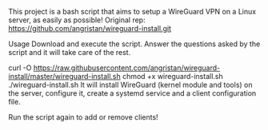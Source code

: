 This project is a bash script that aims to setup a WireGuard VPN on a Linux server, as easily as possible!
Original rep: https://github.com/angristan/wireguard-install.git

Usage
Download and execute the script. Answer the questions asked by the script and it will take care of the rest.

curl -O https://raw.githubusercontent.com/angristan/wireguard-install/master/wireguard-install.sh
chmod +x wireguard-install.sh
./wireguard-install.sh
It will install WireGuard (kernel module and tools) on the server, configure it, create a systemd service and a client configuration file.

Run the script again to add or remove clients!

